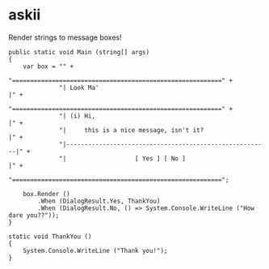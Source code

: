 askii
=====

Render strings to message boxes!

	public static void Main (string[] args)
	{
		var box = "" +
		          "==========================================================" +
		          "| Look Ma'                                               |" +
		          "==========================================================" +
		          "| (i) Hi,                                                |" +
		          "|     this is a nice message, isn't it?                  |" +
		          "|--------------------------------------------------------|" +
		          "|                   [ Yes ] [ No ]                       |" +
		          "==========================================================";

		box.Render ()
			.When (DialogResult.Yes, ThankYou)
			.When (DialogResult.No, () => System.Console.WriteLine ("How dare you??"));
	}

	static void ThankYou ()
	{
		System.Console.WriteLine ("Thank you!");
	}
